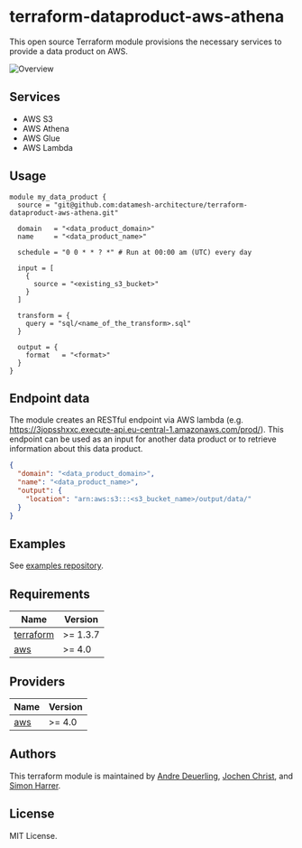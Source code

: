 # terraform-dataproduct-aws-athena

This open source Terraform module provisions the necessary services to provide a data product on AWS.

![Overview](https://www.datamesh-architecture.com/images/terraform-dataproduct-aws-athena.svg)

## Services

* AWS S3
* AWS Athena
* AWS Glue
* AWS Lambda

## Usage

```hcl
module my_data_product {
  source = "git@github.com:datamesh-architecture/terraform-dataproduct-aws-athena.git"

  domain   = "<data_product_domain>"
  name     = "<data_product_name>"
  
  schedule = "0 0 * * ? *" # Run at 00:00 am (UTC) every day

  input = [
    {
      source = "<existing_s3_bucket>"
    }
  ]

  transform = {
    query = "sql/<name_of_the_transform>.sql"
  }

  output = {
    format   = "<format>"
  }
}
```

## Endpoint data

The module creates an RESTful endpoint via AWS lambda (e.g. https://3jopsshxxc.execute-api.eu-central-1.amazonaws.com/prod/). This endpoint can be used as an input for another data product or to retrieve information about this data product.

```json
{
  "domain": "<data_product_domain>",
  "name": "<data_product_name>",
  "output": {
    "location": "arn:aws:s3:::<s3_bucket_name>/output/data/"
  }
}
```

## Examples

See [examples repository](https://github.com/datamesh-architecture/terraform-dataproduct-examples).

## Requirements

| Name                                                                      | Version    |
|---------------------------------------------------------------------------|------------|
| <a name="requirement_terraform"></a> [terraform](#requirement\_terraform) | >= 1.3.7   |
| <a name="requirement_aws"></a> [aws](#requirement\_aws)                   | >= 4.0     |

## Providers

| Name                                                                | Version   |
|---------------------------------------------------------------------|-----------|
| <a name="provider_aws"></a> [aws](#provider\_aws)                   | >= 4.0    |

## Authors

This terraform module is maintained by [Andre Deuerling](https://www.innoq.com/en/staff/andre-deuerling/), [Jochen Christ](https://www.innoq.com/en/staff/jochen-christ/), and [Simon Harrer](https://www.innoq.com/en/staff/dr-simon-harrer/).

## License

MIT License.
